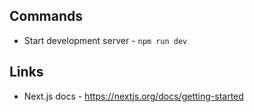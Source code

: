 ## Commands

- Start development server - `npm run dev`

## Links

- Next.js docs - https://nextjs.org/docs/getting-started